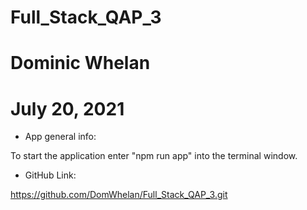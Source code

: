 # Full_Stack_QAP_3

# Dominic Whelan

# July 20, 2021

- App general info:

To start the application enter "npm run app" into the terminal window.

- GitHub Link:

https://github.com/DomWhelan/Full_Stack_QAP_3.git
